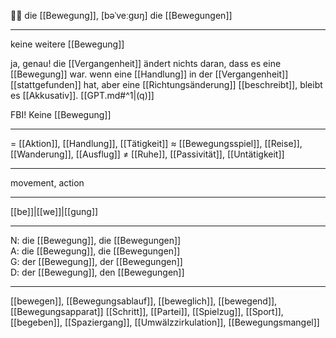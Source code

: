 🏃‍♂️ die [[Bewegung]], [bəˈveːɡʊŋ]
die [[Bewegungen]]

---
keine weitere [[Bewegung]]

ja, genau! die [[Vergangenheit]] ändert nichts daran, dass es eine [[Bewegung]] war. wenn eine [[Handlung]] in der [[Vergangenheit]] [[stattgefunden]] hat, aber eine [[Richtungsänderung]] [[beschreibt]], bleibt es [[Akkusativ]]. [[GPT.md#^1|(q)]]

FBI! Keine [[Bewegung]]

---
= [[Aktion]], [[Handlung]], [[Tätigkeit]]
≈ [[Bewegungsspiel]], [[Reise]], [[Wanderung]], [[Ausflug]]
≠ [[Ruhe]], [[Passivität]], [[Untätigkeit]]

---
movement, action

---
[[be]]|[[we]]|[[gung]]

---
N: die [[Bewegung]], die [[Bewegungen]]  
A: die [[Bewegung]], die [[Bewegungen]]  
G: der [[Bewegung]], der [[Bewegungen]]  
D: der [[Bewegung]], den [[Bewegungen]]  

---
[[bewegen]], [[Bewegungsablauf]], [[beweglich]], [[bewegend]], [[Bewegungsapparat]]
[[Schritt]], [[Partei]], [[Spielzug]], [[Sport]], [[begeben]], [[Spaziergang]], [[Umwälzzirkulation]], [[Bewegungsmangel]]